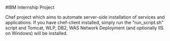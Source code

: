 #IBM Internship Project

Chef project which aims to automate server-side installation of services and applications. If you have chef-client installed, simply run the "run_script.sh" script and Tomcat, WLP, DB2, WAS Network Deployment (and optionally IIS on Windows) will be installed.
